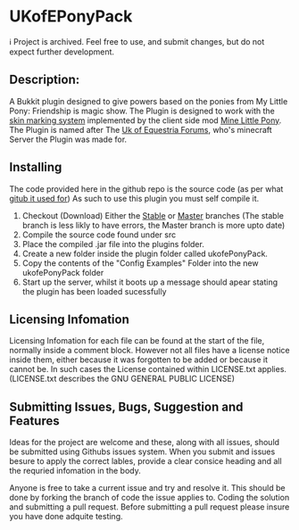 # UKofEPonyPack #

ℹ Project is archived. Feel free to use, and submit changes, but do not expect further development.

## Description: ##
A Bukkit plugin designed to give powers based on the ponies from My Little Pony: Friendship is magic show.
The Plugin is designed to work with the [skin marking system](http://www.minelittlepony.com/wiki/Skinning) implemented by the client side mod [Mine Little Pony](http://www.minelittlepony.com/).
The Plugin is named after The [Uk of Equestria Forums](ukofequestria.co.uk), who's minecraft Server the Plugin was made for.

## Installing ##
The code provided here in the github repo is the source code (as per what [gitub it used for](https://help.github.com/articles/what-is-my-disk-quota#packaged-release-versions)) As such to use this plugin you must self compile it.

  1. Checkout (Download) Either the [Stable](https://github.com/chao-master/ukofePonyPack/tree/Stable) or [Master](https://github.com/chao-master/ukofePonyPack/tree/Master) branches (The stable branch is less likly to have errors, the Master branch is more upto date)
  3. Compile the source code found under src
  2. Place the compiled .jar file into the plugins folder.
  3. Create a new folder inside the plugin folder called ukofePonyPack.
  4. Copy the contents of the "Config Examples" Folder into the new ukofePonyPack folder
  5. Start up the server, whilst it boots up a message should apear stating the plugin has been loaded sucessfully

## Licensing Infomation ##
Licensing Infomation for each file can be found at the start of the file, normally inside a comment block. However not all files have a license notice inside them, either because it was forgotten to be added or because it cannot be. In such cases the License contained within LICENSE.txt applies.
(LICENSE.txt describes the GNU GENERAL PUBLIC LICENSE)

## Submitting Issues, Bugs, Suggestion and Features ##
Ideas for the project are welcome and these, along with all issues, should be submitted using Githubs issues system.
When you submit and issues besure to apply the correct lables, provide a clear consice heading and all the requried infomation in the body.

Anyone is free to take a current issue and try and resolve it. This should be done by forking the branch of code the issue applies to. Coding the solution and submitting a pull request. Before submitting a pull request please insure you have done adquite testing.
